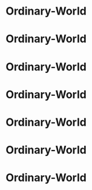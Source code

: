 # Ordinary-World
# Ordinary-World
# Ordinary-World
# Ordinary-World
# Ordinary-World
# Ordinary-World
# Ordinary-World
